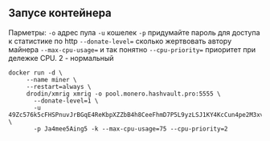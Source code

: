 


## Запусе контейнера

Парметры:
`-o` адрес пула
`-u` кошелек
`-p` придумайте пароль для доступа к статистике по http
`--donate-level=` сколько жертвовать автору майнера
`--max-cpu-usage=` и так понятно
`--cpu-priority=` приоритет при дележке CPU. 2 - нормальный


    docker run -d \
         --name miner \
         --restart=always \
         drodin/xmrig xmrig -o pool.monero.hashvault.pro:5555 \
           --donate-level=1 \
           -u 49Zc576k5cFHSPnuvJrBGqE4ReKbpXZZbB4h8CeeFhmD7P5L9yzLSJ1KY4KcCun4pe2M3xvrNERnL1AWtKMEBYzhTLpt6nH \
           -p Ja4mee5Aing5 -k --max-cpu-usage=75 --cpu-priority=2
